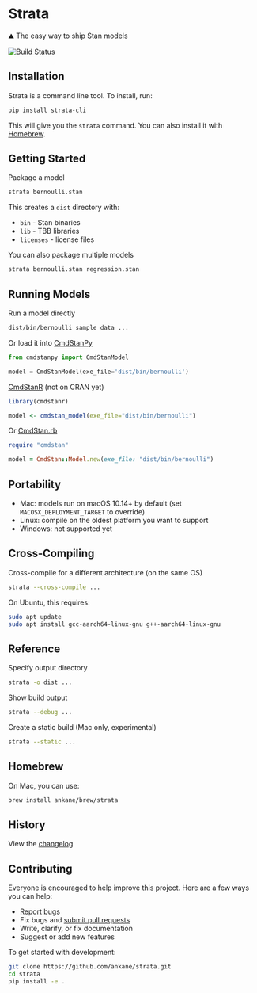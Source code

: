# Strata

:mountain: The easy way to ship Stan models

[![Build Status](https://github.com/ankane/strata/workflows/build/badge.svg?branch=master)](https://github.com/ankane/strata/actions)

## Installation

Strata is a command line tool. To install, run:

```sh
pip install strata-cli
```

This will give you the `strata` command. You can also install it with [Homebrew](#homebrew).

## Getting Started

Package a model

```sh
strata bernoulli.stan
```

This creates a `dist` directory with:

- `bin` - Stan binaries
- `lib` - TBB libraries
- `licenses` - license files

You can also package multiple models

```sh
strata bernoulli.stan regression.stan
```

## Running Models

Run a model directly

```sh
dist/bin/bernoulli sample data ...
```

Or load it into [CmdStanPy](https://github.com/stan-dev/cmdstanpy)

```python
from cmdstanpy import CmdStanModel

model = CmdStanModel(exe_file='dist/bin/bernoulli')
```

[CmdStanR](https://github.com/stan-dev/cmdstanr) (not on CRAN yet)

```r
library(cmdstanr)

model <- cmdstan_model(exe_file="dist/bin/bernoulli")
```

Or [CmdStan.rb](https://github.com/ankane/cmdstan-ruby)

```ruby
require "cmdstan"

model = CmdStan::Model.new(exe_file: "dist/bin/bernoulli")
```

## Portability

- Mac: models run on macOS 10.14+ by default (set `MACOSX_DEPLOYMENT_TARGET` to override)
- Linux: compile on the oldest platform you want to support
- Windows: not supported yet

## Cross-Compiling

Cross-compile for a different architecture (on the same OS)

```sh
strata --cross-compile ...
```

On Ubuntu, this requires:

```sh
sudo apt update
sudo apt install gcc-aarch64-linux-gnu g++-aarch64-linux-gnu
```

## Reference

Specify output directory

```sh
strata -o dist ...
```

Show build output

```sh
strata --debug ...
```

Create a static build (Mac only, experimental)

```sh
strata --static ...
```

## Homebrew

On Mac, you can use:

```sh
brew install ankane/brew/strata
```

## History

View the [changelog](https://github.com/ankane/strata/blob/master/CHANGELOG.md)

## Contributing

Everyone is encouraged to help improve this project. Here are a few ways you can help:

- [Report bugs](https://github.com/ankane/strata/issues)
- Fix bugs and [submit pull requests](https://github.com/ankane/strata/pulls)
- Write, clarify, or fix documentation
- Suggest or add new features

To get started with development:

```sh
git clone https://github.com/ankane/strata.git
cd strata
pip install -e .
```
